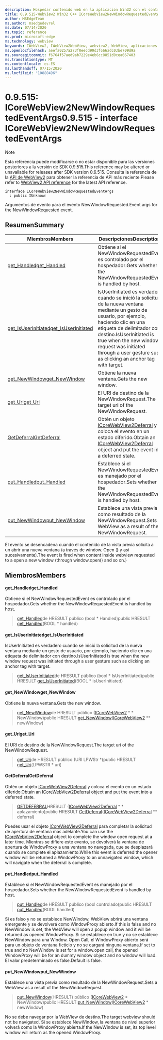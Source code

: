 ```yaml
---
description: Hospedar contenido web en la aplicación Win32 con el control Microsoft Edge WebView2
title: 0.9.515-WebView2 Win32 C++ ICoreWebView2NewWindowRequestedEventArgs
author: MSEdgeTeam
ms.author: msedgedevrel
ms.date: 07/14/2020
ms.topic: reference
ms.prod: microsoft-edge
ms.technology: webview
keywords: IWebView2, IWebView2WebView, webview2, WebView, aplicaciones Win32, Win32, Edge, ICoreWebView2, ICoreWebView2Controller, control de explorador, HTML Edge
ms.openlocfilehash: aeefa0257a273f0eecd99d3f666adc03be709d9a
ms.sourcegitcommit: f6764f57aed9ab7229e4eb6cc8851d0cea667403
ms.translationtype: MT
ms.contentlocale: es-ES
ms.lasthandoff: 07/15/2020
ms.locfileid: "10880496"
---
```

# <span data-ttu-id="2e5e8-104">0.9.515: ICoreWebView2NewWindowRequestedEventArgs</span><span class="sxs-lookup"><span data-stu-id="2e5e8-104">0.9.515 - interface ICoreWebView2NewWindowRequestedEventArgs</span></span> 

> [!NOTE]
> <span data-ttu-id="2e5e8-105">Esta referencia puede modificarse o no estar disponible para las versiones posteriores a la versión de SDK 0.9.515.</span><span class="sxs-lookup"><span data-stu-id="2e5e8-105">This reference may be altered or unavailable for releases after SDK version 0.9.515.</span></span> <span data-ttu-id="2e5e8-106">Consulta la referencia de la [API de WebView2](../../../webview2-api-reference.md) para obtener la referencia de API más reciente.</span><span class="sxs-lookup"><span data-stu-id="2e5e8-106">Please refer to [WebView2 API reference](../../../webview2-api-reference.md) for the latest API reference.</span></span>

```
interface ICoreWebView2NewWindowRequestedEventArgs
  : public IUnknown
```

<span data-ttu-id="2e5e8-107">Argumentos de evento para el evento NewWindowRequested.</span><span class="sxs-lookup"><span data-stu-id="2e5e8-107">Event args for the NewWindowRequested event.</span></span>

## <span data-ttu-id="2e5e8-108">Resumen</span><span class="sxs-lookup"><span data-stu-id="2e5e8-108">Summary</span></span>

 <span data-ttu-id="2e5e8-109">Miembros</span><span class="sxs-lookup"><span data-stu-id="2e5e8-109">Members</span></span>                        | <span data-ttu-id="2e5e8-110">Descripciones</span><span class="sxs-lookup"><span data-stu-id="2e5e8-110">Descriptions</span></span>
--------------------------------|---------------------------------------------
[<span data-ttu-id="2e5e8-111">get_Handled</span><span class="sxs-lookup"><span data-stu-id="2e5e8-111">get_Handled</span></span>](#get_handled) | <span data-ttu-id="2e5e8-112">Obtiene si el NewWindowRequestedEvent es controlado por el hospedador.</span><span class="sxs-lookup"><span data-stu-id="2e5e8-112">Gets whether the NewWindowRequestedEvent is handled by host.</span></span>
[<span data-ttu-id="2e5e8-113">get_IsUserInitiated</span><span class="sxs-lookup"><span data-stu-id="2e5e8-113">get_IsUserInitiated</span></span>](#get_isuserinitiated) | <span data-ttu-id="2e5e8-114">IsUserInitiated es verdadero cuando se inició la solicitud de la nueva ventana mediante un gesto de usuario, por ejemplo, haciendo clic en una etiqueta de delimitador con destino.</span><span class="sxs-lookup"><span data-stu-id="2e5e8-114">IsUserInitiated is true when the new window request was initiated through a user gesture such as clicking an anchor tag with target.</span></span>
[<span data-ttu-id="2e5e8-115">get_NewWindow</span><span class="sxs-lookup"><span data-stu-id="2e5e8-115">get_NewWindow</span></span>](#get_newwindow) | <span data-ttu-id="2e5e8-116">Obtiene la nueva ventana.</span><span class="sxs-lookup"><span data-stu-id="2e5e8-116">Gets the new window.</span></span>
[<span data-ttu-id="2e5e8-117">get_Uri</span><span class="sxs-lookup"><span data-stu-id="2e5e8-117">get_Uri</span></span>](#get_uri) | <span data-ttu-id="2e5e8-118">El URI de destino de la NewWindowRequest.</span><span class="sxs-lookup"><span data-stu-id="2e5e8-118">The target uri of the NewWindowRequest.</span></span>
[<span data-ttu-id="2e5e8-119">GetDeferral</span><span class="sxs-lookup"><span data-stu-id="2e5e8-119">GetDeferral</span></span>](#getdeferral) | <span data-ttu-id="2e5e8-120">Obtén un objeto [ICoreWebView2Deferral](icorewebview2deferral.md) y coloca el evento en un estado diferido.</span><span class="sxs-lookup"><span data-stu-id="2e5e8-120">Obtain an [ICoreWebView2Deferral](icorewebview2deferral.md) object and put the event into a deferred state.</span></span>
[<span data-ttu-id="2e5e8-121">put_Handled</span><span class="sxs-lookup"><span data-stu-id="2e5e8-121">put_Handled</span></span>](#put_handled) | <span data-ttu-id="2e5e8-122">Establece si el NewWindowRequestedEvent es manejado por el hospedador.</span><span class="sxs-lookup"><span data-stu-id="2e5e8-122">Sets whether the NewWindowRequestedEvent is handled by host.</span></span>
[<span data-ttu-id="2e5e8-123">put_NewWindow</span><span class="sxs-lookup"><span data-stu-id="2e5e8-123">put_NewWindow</span></span>](#put_newwindow) | <span data-ttu-id="2e5e8-124">Establece una vista previa como resultado de la NewWindowRequest.</span><span class="sxs-lookup"><span data-stu-id="2e5e8-124">Sets a WebView as a result of the NewWindowRequest.</span></span>

<span data-ttu-id="2e5e8-125">El evento se desencadena cuando el contenido de la vista previa solicita a un abrir una nueva ventana (a través de window. Open () y así sucesivamente).</span><span class="sxs-lookup"><span data-stu-id="2e5e8-125">The event is fired when content inside webview requested to a open a new window (through window.open() and so on.)</span></span>

## <span data-ttu-id="2e5e8-126">Miembros</span><span class="sxs-lookup"><span data-stu-id="2e5e8-126">Members</span></span>

#### <span data-ttu-id="2e5e8-127">get_Handled</span><span class="sxs-lookup"><span data-stu-id="2e5e8-127">get_Handled</span></span> 

<span data-ttu-id="2e5e8-128">Obtiene si el NewWindowRequestedEvent es controlado por el hospedador.</span><span class="sxs-lookup"><span data-stu-id="2e5e8-128">Gets whether the NewWindowRequestedEvent is handled by host.</span></span>

> <span data-ttu-id="2e5e8-129">[get_Handled](#get_handled)de HRESULT público (bool \* Handled)</span><span class="sxs-lookup"><span data-stu-id="2e5e8-129">public HRESULT [get_Handled](#get_handled)(BOOL \* handled)</span></span>

#### <span data-ttu-id="2e5e8-130">get_IsUserInitiated</span><span class="sxs-lookup"><span data-stu-id="2e5e8-130">get_IsUserInitiated</span></span> 

<span data-ttu-id="2e5e8-131">IsUserInitiated es verdadero cuando se inició la solicitud de la nueva ventana mediante un gesto de usuario, por ejemplo, haciendo clic en una etiqueta de delimitador con destino.</span><span class="sxs-lookup"><span data-stu-id="2e5e8-131">IsUserInitiated is true when the new window request was initiated through a user gesture such as clicking an anchor tag with target.</span></span>

> <span data-ttu-id="2e5e8-132">[get_IsUserInitiated](#get_isuserinitiated)de HRESULT público (bool \* IsUserInitiated)</span><span class="sxs-lookup"><span data-stu-id="2e5e8-132">public HRESULT [get_IsUserInitiated](#get_isuserinitiated)(BOOL \* isUserInitiated)</span></span>

#### <span data-ttu-id="2e5e8-133">get_NewWindow</span><span class="sxs-lookup"><span data-stu-id="2e5e8-133">get_NewWindow</span></span> 

<span data-ttu-id="2e5e8-134">Obtiene la nueva ventana.</span><span class="sxs-lookup"><span data-stu-id="2e5e8-134">Gets the new window.</span></span>

> <span data-ttu-id="2e5e8-135">[get_NewWindow](#get_newwindow)de HRESULT público ([ICoreWebView2](icorewebview2.md) \* \* NewWindow)</span><span class="sxs-lookup"><span data-stu-id="2e5e8-135">public HRESULT [get_NewWindow](#get_newwindow)([ICoreWebView2](icorewebview2.md) \*\* newWindow)</span></span>

#### <span data-ttu-id="2e5e8-136">get_Uri</span><span class="sxs-lookup"><span data-stu-id="2e5e8-136">get_Uri</span></span> 

<span data-ttu-id="2e5e8-137">El URI de destino de la NewWindowRequest.</span><span class="sxs-lookup"><span data-stu-id="2e5e8-137">The target uri of the NewWindowRequest.</span></span>

> <span data-ttu-id="2e5e8-138">[get_Uri](#get_uri)de HRESULT público (URI LPWStr \*)</span><span class="sxs-lookup"><span data-stu-id="2e5e8-138">public HRESULT [get_Uri](#get_uri)(LPWSTR \* uri)</span></span>

#### <span data-ttu-id="2e5e8-139">GetDeferral</span><span class="sxs-lookup"><span data-stu-id="2e5e8-139">GetDeferral</span></span> 

<span data-ttu-id="2e5e8-140">Obtén un objeto [ICoreWebView2Deferral](icorewebview2deferral.md) y coloca el evento en un estado diferido.</span><span class="sxs-lookup"><span data-stu-id="2e5e8-140">Obtain an [ICoreWebView2Deferral](icorewebview2deferral.md) object and put the event into a deferred state.</span></span>

> <span data-ttu-id="2e5e8-141">[GETDEFERRAL](#getdeferral)HRESULT ([ICoreWebView2Deferral](icorewebview2deferral.md) \* \* aplazamiento)</span><span class="sxs-lookup"><span data-stu-id="2e5e8-141">public HRESULT [GetDeferral](#getdeferral)([ICoreWebView2Deferral](icorewebview2deferral.md) \*\* deferral)</span></span>

<span data-ttu-id="2e5e8-142">Puedes usar el objeto [ICoreWebView2Deferral](icorewebview2deferral.md) para completar la solicitud de apertura de ventana más adelante.</span><span class="sxs-lookup"><span data-stu-id="2e5e8-142">You can use the [ICoreWebView2Deferral](icorewebview2deferral.md) object to complete the window open request at a later time.</span></span> <span data-ttu-id="2e5e8-143">Mientras se difiere este evento, se devolverá la ventana de apertura de WindowProxy a una ventana no navegada, que se desplazará cuando se complete el aplazamiento.</span><span class="sxs-lookup"><span data-stu-id="2e5e8-143">While this event is deferred the opener window will be returned a WindowProxy to an unnavigated window, which will navigate when the deferral is complete.</span></span>

#### <span data-ttu-id="2e5e8-144">put_Handled</span><span class="sxs-lookup"><span data-stu-id="2e5e8-144">put_Handled</span></span> 

<span data-ttu-id="2e5e8-145">Establece si el NewWindowRequestedEvent es manejado por el hospedador.</span><span class="sxs-lookup"><span data-stu-id="2e5e8-145">Sets whether the NewWindowRequestedEvent is handled by host.</span></span>

> <span data-ttu-id="2e5e8-146">[put_Handled](#put_handled)de HRESULT público (bool controlado)</span><span class="sxs-lookup"><span data-stu-id="2e5e8-146">public HRESULT [put_Handled](#put_handled)(BOOL handled)</span></span>

<span data-ttu-id="2e5e8-147">Si es falso y no se establece NewWindow, WebView abrirá una ventana emergente y se devolverá como WindowProxy abierto.</span><span class="sxs-lookup"><span data-stu-id="2e5e8-147">If this is false and no NewWindow is set, the WebView will open a popup window and it will be returned as opened WindowProxy.</span></span> <span data-ttu-id="2e5e8-148">Si se establece en true y no se establece NewWindow para una Window. Open Call, el WindowProxy abierto será para un objeto de ventana ficticio y no se cargará ninguna ventana.</span><span class="sxs-lookup"><span data-stu-id="2e5e8-148">If set to true and no NewWindow is set for a window.open call, the opened WindowProxy will be for an dummy window object and no window will load.</span></span> <span data-ttu-id="2e5e8-149">El valor predeterminado es false.</span><span class="sxs-lookup"><span data-stu-id="2e5e8-149">Default is false.</span></span>

#### <span data-ttu-id="2e5e8-150">put_NewWindow</span><span class="sxs-lookup"><span data-stu-id="2e5e8-150">put_NewWindow</span></span> 

<span data-ttu-id="2e5e8-151">Establece una vista previa como resultado de la NewWindowRequest.</span><span class="sxs-lookup"><span data-stu-id="2e5e8-151">Sets a WebView as a result of the NewWindowRequest.</span></span>

> <span data-ttu-id="2e5e8-152">[put_NewWindow](#put_newwindow)(HRESULT) público ([ICoreWebView2](icorewebview2.md) \* NewWindow)</span><span class="sxs-lookup"><span data-stu-id="2e5e8-152">public HRESULT [put_NewWindow](#put_newwindow)([ICoreWebView2](icorewebview2.md) \* newWindow)</span></span>

<span data-ttu-id="2e5e8-153">No se debe navegar por la WebView de destino.</span><span class="sxs-lookup"><span data-stu-id="2e5e8-153">The target webview should not be navigated.</span></span> <span data-ttu-id="2e5e8-154">Si se establece NewWindow, la ventana de nivel superior volverá como la WindowProxy abierta.</span><span class="sxs-lookup"><span data-stu-id="2e5e8-154">If the NewWindow is set, its top level window will return as the opened WindowProxy.</span></span>

